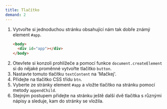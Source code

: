 ```yaml
---
title: Tlačítko
demand: 2
---
```


1. Vytvořte si jednoduchou stránku obsahující nám tak dobře známý element `#app`.
   ```html
   <body>
     <div id="app"></div>
   </body>
   ```
1. Otevřete si konzoli prohlížeče a pomocí funkce `document.createElement` si do nějaké proměnné vytvořte tlačítko `button`.
1. Nastavte tomuto tlačítku `textContent` na 'Mačkej'.
1. Přidejte na tlačítko CSS třídu `btn`.
1. Vyberte ze stránky element `#app` a vložte tlačítko na stránku pomocí metody `appendChild`.
1. Stejným postupem přidejte na stránku ještě další dvě tlačítka s různými nápisy a sleduje, kam do stránky se vložila.
